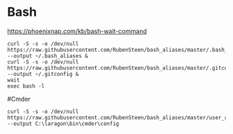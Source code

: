 # Bash
https://phoenixnap.com/kb/bash-wait-command
```
curl -S -s -o /dev/null https://raw.githubusercontent.com/RubenSteen/bash_aliases/master/.bash_aliases --output ~/.bash_aliases &
curl -S -s -o /dev/null https://raw.githubusercontent.com/RubenSteen/bash_aliases/master/.gitconfig --output ~/.gitconfig &
wait
exec bash -l
```

#Cmder
```
curl -S -s -o /dev/null https://raw.githubusercontent.com/RubenSteen/bash_aliases/master/user_aliases.cmd --output C:\laragon\bin\cmder\config
```
